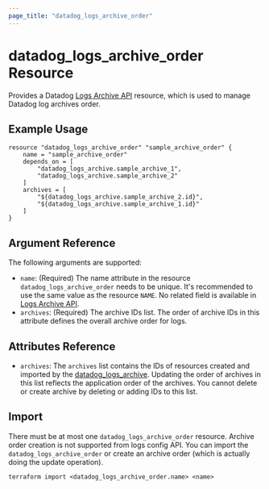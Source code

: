 ```yaml
---
page_title: "datadog_logs_archive_order"
---
```


# datadog_logs_archive_order Resource

Provides a Datadog [Logs Archive API](https://docs.datadoghq.com/api/v2/logs-archives/) resource, which is used to manage Datadog log archives order.

## Example Usage

```hcl
resource "datadog_logs_archive_order" "sample_archive_order" {
    name = "sample_archive_order"
    depends_on = [
        "datadog_logs_archive.sample_archive_1",
        "datadog_logs_archive.sample_archive_2"
    ]
    archives = [
        "${datadog_logs_archive.sample_archive_2.id}",
        "${datadog_logs_archive.sample_archive_1.id}"
    ]
}
```

## Argument Reference

The following arguments are supported:

- `name`: (Required) The name attribute in the resource `datadog_logs_archive_order` needs to be unique. It's recommended to use the same value as the resource `NAME`. No related field is available in [Logs Archive API](https://docs.datadoghq.com/api/v2/logs-archives/#get-archive-order).
- `archives`: (Required) The archive IDs list. The order of archive IDs in this attribute defines the overall archive order for logs.

## Attributes Reference

- `archives`: The `archives` list contains the IDs of resources created and imported by the [datadog_logs_archive](logs_archive.html#datadog_logs_archive). Updating the order of archives in this list reflects the application order of the archives. You cannot delete or create archive by deleting or adding IDs to this list.

## Import

There must be at most one `datadog_logs_archive_order` resource. Archive order creation is not supported from logs config API. You can import the `datadog_logs_archive_order` or create an archive order (which is actually doing the update operation).

```
terraform import <datadog_logs_archive_order.name> <name>
```
